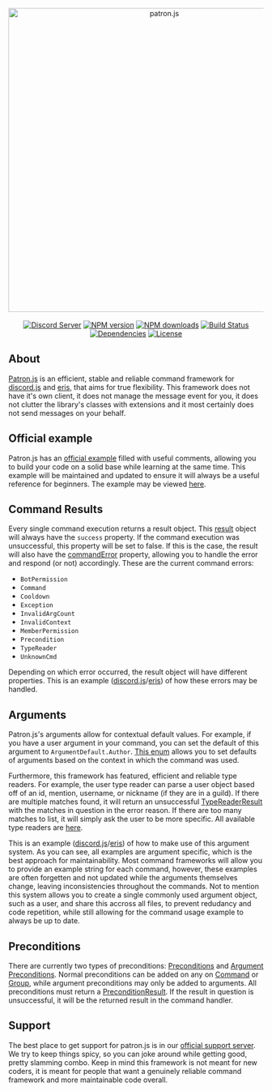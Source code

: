 <div align="center">
    <br/>
    <a href="https://github.com/LJNeon/patron.js"><img src="https://i.imgur.com/6j61q1V.png" width="600" alt="patron.js"/></a>
    <br/>
    <br/>
    <a href="https://discord.gg/Dn6k7bm"><img src="https://discordapp.com/api/guilds/409140755391578142/embed.png" alt="Discord Server"/></a>
    <a href="https://www.npmjs.com/package/patron.js"><img src="https://img.shields.io/npm/v/patron.js.svg?maxAge=3600" alt="NPM version"/></a>
    <a href="https://www.npmjs.com/package/patron.js"><img src="https://img.shields.io/npm/dt/patron.js.svg?maxAge=3600" alt="NPM downloads"/></a>
    <a href="https://travis-ci.org/LJNeon/patron.js"><img src="https://travis-ci.org/LJNeon/patron.js.svg?branch=master" alt="Build Status"/></a>
    <a href="https://david-dm.org/LJNeon/patron.js"><img src="https://david-dm.org/LJNeon/patron.js.svg" alt="Dependencies"/></a>
    <a href="https://github.com/LJNeon/patron.js/blob/master/LICENSE"><img src="https://img.shields.io/badge/license-AGPL%20v3-blue.svg" alt="License"/></a>
</div>

## About
[Patron.js](https://LJNeon.github.io/patron.js/) is an efficient, stable and reliable command framework for [discord.js](https://github.com/hydrabolt/discord.js) and [eris](https://github.com/abalabahaha/eris), that aims for true flexibility. This framework does not have it's own client, it does not manage the message event for you, it does not clutter the library's classes with extensions and it most certainly does not send messages on your behalf.

## Official example
Patron.js has an [official example](https://github.com/LJNeon/patron.js-example) filled with useful comments, allowing you to build your code on a solid base while learning at the same time. This example will be maintained and updated to ensure it will always be a useful reference for beginners. The example may be viewed [here](https://github.com/LJNeon/patron.js-example).

## Command Results
Every single command execution returns a result object. This [result](https://LJNeon.github.io/patron.js/Result.html) object will always have the `success` property. If the command execution was unsuccessful, this property will be set to false. If this is the case, the result will also have the [commandError](https://LJNeon.github.io/patron.js/global.html#CommandError) property, allowing you to handle the error and respond (or not) accordingly. These are the current command errors:
- `BotPermission`
- `Command`
- `Cooldown`
- `Exception`
- `InvalidArgCount`
- `InvalidContext`
- `MemberPermission`
- `Precondition`
- `TypeReader`
- `UnknownCmd`

Depending on which error occurred, the result object will have different properties. This is an example ([discord.js](https://github.com/LJNeon/patron.js-example/blob/master/src/services/CommandService.js)/[eris](https://github.com/LJNeon/patron.js-example/blob/eris/src/services/CommandService.js)) of how these errors may be handled.

## Arguments
Patron.js's arguments allow for contextual default values. For example, if you have a user argument in your command, you can set the default of this argument to `ArgumentDefault.Author`. [This enum](https://LJNeon.github.io/patron.js/global.html#ArgumentDefault) allows you to set defaults of arguments based on the context in which the command was used.

Furthermore, this framework has featured, efficient and reliable type readers. For example, the user type reader can parse a user object based off of an id, mention, username, or nickname (if they are in a guild). If there are multiple matches found, it will return an unsuccessful [TypeReaderResult](https://LJNeon.github.io/patron.js/TypeReaderResult.html) with the matches in question in the error reason. If there are too many matches to list, it will simply ask the user to be more specific. All available type readers are [here](https://github.com/LJNeon/patron.js/tree/master/src/readers).

This is an example ([discord.js](https://github.com/LJNeon/patron.js-example/blob/master/src/commands/moderation/Kick.js)/[eris](https://github.com/LJNeon/patron.js-example/blob/eris/src/commands/moderation/Kick.js)) of how to make use of this argument system. As you can see, all examples are argument specific, which is the best approach for maintainability. Most command frameworks will allow you to provide an example string for each command, however, these examples are often forgetten and not updated while the arguments themselves change, leaving inconsistencies throughout the commands. Not to mention this system allows you to create a single commonly used argument object, such as a user, and share this accross all files, to prevent redudancy and code repetition, while still allowing for the command usage example to always be up to date.

## Preconditions
There are currently two types of preconditions: [Preconditions](https://LJNeon.github.io/patron.js/Precondition.html) and [Argument Preconditions](https://LJNeon.github.io/patron.js/ArgumentPrecondition.html). Normal preconditions can be added on any on [Command](https://LJNeon.github.io/patron.js/Command.html) or [Group](https://LJNeon.github.io/patron.js/Group.html), while argument preconditions may only be added to arguments. All preconditions must return a [PreconditionResult](https://LJNeon.github.io/patron.js/PreconditionResult.html). If the result in question is unsuccessful, it will be the returned result in the command handler.

## Support
The best place to get support for patron.js is in our [official support server](https://discord.gg/Dn6k7bm). We try to keep things spicy, so you can joke around while getting good, pretty slamming combo. Keep in mind this framework is not meant for new coders, it is meant for people that want a genuinely reliable command framework and more maintainable code overall.
